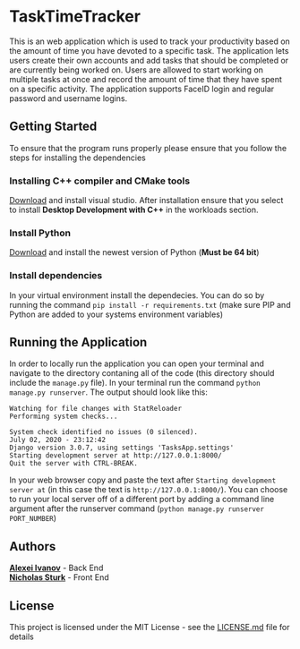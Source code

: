 # TaskTimeTracker
This is an web application which is used to track your productivity based on the amount of time you have devoted to a specific task. The application lets users create their own accounts and add tasks that should be completed or are currently being worked on. Users are allowed to start working on multiple tasks at once and record the amount of time that they have spent on a specific activity. The application supports FaceID login and regular password and username logins.

## Getting Started
To ensure that the program runs properly please ensure that you follow the steps for installing the dependencies

### Installing C++ compiler and CMake tools
[Download](https://visualstudio.microsoft.com/downloads/) and install visual studio. After installation ensure that you select to install **Desktop Development with C++** in the workloads section.

### Install Python 
[Download](https://www.python.org/downloads/) and install the newest version of Python (**Must be 64 bit**)

### Install dependencies
In your virtual environment install the dependecies. You can do so by running the command ```pip install -r requirements.txt``` (make sure PIP and Python are added to your systems environment variables)

## Running the Application
In order to locally run the application you can open your terminal and navigate to the directory contaning all of the code (this directory should include the ```manage.py``` file). In your terminal run the command ```python manage.py runserver```. The output should look like this: 

```
Watching for file changes with StatReloader
Performing system checks...

System check identified no issues (0 silenced).
July 02, 2020 - 23:12:42
Django version 3.0.7, using settings 'TasksApp.settings'
Starting development server at http://127.0.0.1:8000/
Quit the server with CTRL-BREAK.
```

In your web browser copy and paste the text after ```Starting development server at``` (in this case the text is ```http://127.0.0.1:8000/```). You can choose to run your local server off of a different port by adding a command line argument after the runserver command (```python manage.py runserver PORT_NUMBER```)


## Authors
[**Alexei Ivanov**](https://github.com/aivan6842) - Back End <br/>
[**Nicholas Sturk**](https://github.com/nicholasturk) - Front End

## License

This project is licensed under the MIT License - see the [LICENSE.md](LICENSE.md) file for details
